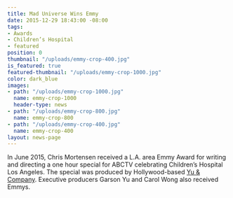 ```yaml
---
title: Mad Universe Wins Emmy
date: 2015-12-29 18:43:00 -08:00
tags:
- Awards
- Children’s Hospital
- featured
position: 0
thumbnail: "/uploads/emmy-crop-400.jpg"
is_featured: true
featured-thumbnail: "/uploads/emmy-crop-1000.jpg"
color: dark_blue
images:
- path: "/uploads/emmy-crop-1000.jpg"
  name: emmy-crop-1000
  header-type: news
- path: "/uploads/emmy-crop-800.jpg"
  name: emmy-crop-800
- path: "/uploads/emmy-crop-400.jpg"
  name: emmy-crop-400
layout: news-page
---
```


In June 2015, Chris Mortensen received a L.A. area Emmy Award for writing and directing a one hour special for ABCTV celebrating Children’s Hospital Los Angeles. The special was produced by Hollywood-based [Yu & Company](http://yuco.com). Executive producers Garson Yu and Carol Wong also received Emmys.

